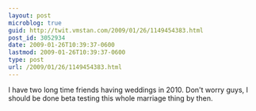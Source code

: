 ```yaml
---
layout: post
microblog: true
guid: http://twit.vmstan.com/2009/01/26/1149454383.html
post_id: 3052934
date: 2009-01-26T10:39:37-0600
lastmod: 2009-01-26T10:39:37-0600
type: post
url: /2009/01/26/1149454383.html
---
```

I have two long time friends having weddings in 2010. Don't worry guys, I should be done beta testing this whole marriage thing by then.
